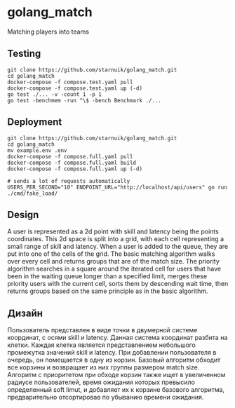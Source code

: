 # golang_match
Matching players into teams


## Testing
```
git clone https://github.com/starnuik/golang_match.git
cd golang_match
docker-compose -f compose.test.yaml pull
docker-compose -f compose.test.yaml up (-d)
go test ./... -v -count 1 -p 1
go test -benchmem -run ^\$ -bench Benchmark ./...
```

## Deployment
```
git clone https://github.com/starnuik/golang_match.git
cd golang_match
mv example.env .env
docker-compose -f compose.full.yaml pull
docker-compose -f compose.full.yaml build
docker-compose -f compose.full.yaml up (-d)

# sends a lot of requests automatically
USERS_PER_SECOND="10" ENDPOINT_URL="http://localhost/api/users" go run ./cmd/fake_load/
```

## Design
A user is represented as a 2d point with skill and latency being the points coordinates.
This 2d space is split into a grid, with each cell representing a small range of skill and latency.
When a user is added to the queue, they are put into one of the cells of the grid.
The basic matching algorithm walks over every cell and returns groups that are of the match size.
The priority algorithm searches in a square around the iterated cell for users that have been in the waiting queue longer than a specified limit, merges these priority users with the current cell, sorts them by descending wait time, then returns groups based on the same principle as in the basic algorithm.

## Дизайн
Пользователь представлен в виде точки в двумерной системе координат, с осями skill и latency.
Данная система координат разбита на клетки. Каждая клетка является представлением небольшого промежутка значений skill и latency.
При добавлении пользователя в очередь, он помещается в одну из корзин.
Базовый алгоритм обходит все корзины и возвращает из них группы размером match size.
Алгоритм с приоритетом при обходе корзин также ищет в увеличенном радиусе пользователей, время ожидания которых превысило определенный soft limut, и добавляет их к корзине базового алгоритма, предварительно отсортировав по убыванию времени ожидания.
